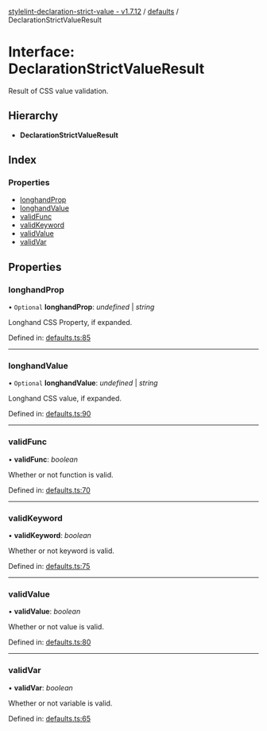 [stylelint-declaration-strict-value - v1.7.12](../README.md) / [defaults](../modules/defaults.md) / DeclarationStrictValueResult

# Interface: DeclarationStrictValueResult

Result of CSS value validation.

## Hierarchy

* **DeclarationStrictValueResult**

## Index

### Properties

* [longhandProp](defaults.declarationstrictvalueresult.md#longhandprop)
* [longhandValue](defaults.declarationstrictvalueresult.md#longhandvalue)
* [validFunc](defaults.declarationstrictvalueresult.md#validfunc)
* [validKeyword](defaults.declarationstrictvalueresult.md#validkeyword)
* [validValue](defaults.declarationstrictvalueresult.md#validvalue)
* [validVar](defaults.declarationstrictvalueresult.md#validvar)

## Properties

### longhandProp

• `Optional` **longhandProp**: *undefined* \| *string*

Longhand CSS Property, if expanded.

Defined in: [defaults.ts:85](https://github.com/AndyOGo/stylelint-declaration-strict-value/blob/754dccc/src/defaults.ts#L85)

___

### longhandValue

• `Optional` **longhandValue**: *undefined* \| *string*

Longhand CSS value, if expanded.

Defined in: [defaults.ts:90](https://github.com/AndyOGo/stylelint-declaration-strict-value/blob/754dccc/src/defaults.ts#L90)

___

### validFunc

• **validFunc**: *boolean*

Whether or not function is valid.

Defined in: [defaults.ts:70](https://github.com/AndyOGo/stylelint-declaration-strict-value/blob/754dccc/src/defaults.ts#L70)

___

### validKeyword

• **validKeyword**: *boolean*

Whether or not keyword is valid.

Defined in: [defaults.ts:75](https://github.com/AndyOGo/stylelint-declaration-strict-value/blob/754dccc/src/defaults.ts#L75)

___

### validValue

• **validValue**: *boolean*

Whether or not value is valid.

Defined in: [defaults.ts:80](https://github.com/AndyOGo/stylelint-declaration-strict-value/blob/754dccc/src/defaults.ts#L80)

___

### validVar

• **validVar**: *boolean*

Whether or not variable is valid.

Defined in: [defaults.ts:65](https://github.com/AndyOGo/stylelint-declaration-strict-value/blob/754dccc/src/defaults.ts#L65)
